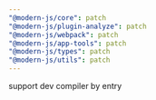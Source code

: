 ```yaml
---
"@modern-js/core": patch
"@modern-js/plugin-analyze": patch
"@modern-js/webpack": patch
"@modern-js/app-tools": patch
"@modern-js/types": patch
"@modern-js/utils": patch
---
```


support dev compiler by entry
